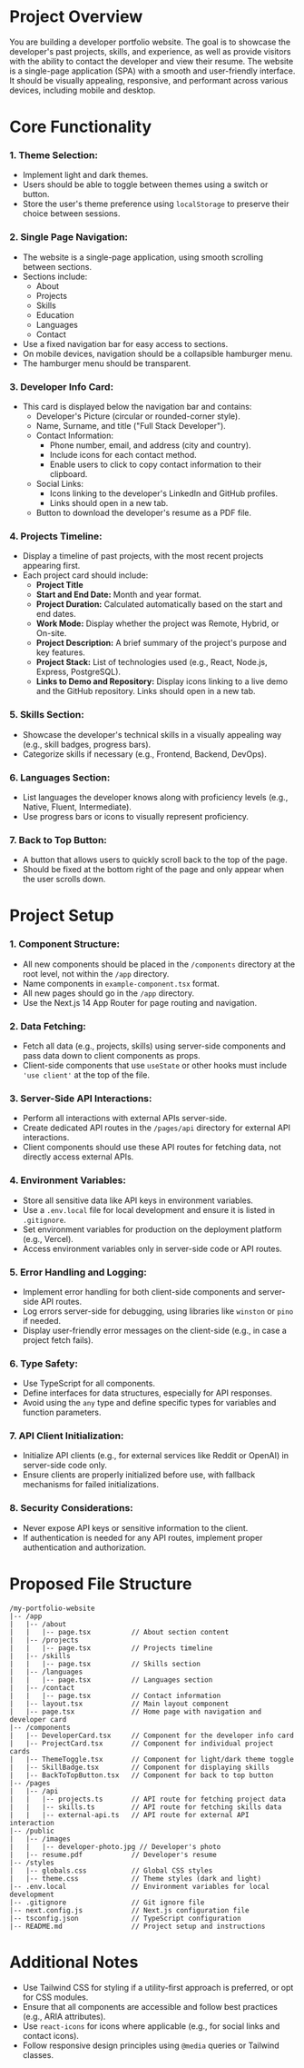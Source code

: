 # **Project Overview**
You are building a developer portfolio website. The goal is to showcase the developer's past projects, skills, and experience, as well as provide visitors with the ability to contact the developer and view their resume. The website is a single-page application (SPA) with a smooth and user-friendly interface. It should be visually appealing, responsive, and performant across various devices, including mobile and desktop.

# **Core Functionality**
### **1. Theme Selection:**
   - Implement light and dark themes.
   - Users should be able to toggle between themes using a switch or button.
   - Store the user's theme preference using `localStorage` to preserve their choice between sessions.

### **2. Single Page Navigation:**
   - The website is a single-page application, using smooth scrolling between sections.
   - Sections include:
     - About
     - Projects
     - Skills
     - Education
     - Languages
     - Contact
   - Use a fixed navigation bar for easy access to sections.
   - On mobile devices, navigation should be a collapsible hamburger menu.
   - The hamburger menu should be transparent.

### **3. Developer Info Card:**
   - This card is displayed below the navigation bar and contains:
     - Developer's Picture (circular or rounded-corner style).
     - Name, Surname, and title ("Full Stack Developer").
     - Contact Information:
       - Phone number, email, and address (city and country).
       - Include icons for each contact method.
       - Enable users to click to copy contact information to their clipboard.
     - Social Links:
       - Icons linking to the developer's LinkedIn and GitHub profiles.
       - Links should open in a new tab.
     - Button to download the developer's resume as a PDF file.

### **4. Projects Timeline:**
   - Display a timeline of past projects, with the most recent projects appearing first.
   - Each project card should include:
     - **Project Title**
     - **Start and End Date:** Month and year format.
     - **Project Duration:** Calculated automatically based on the start and end dates.
     - **Work Mode:** Display whether the project was Remote, Hybrid, or On-site.
     - **Project Description:** A brief summary of the project's purpose and key features.
     - **Project Stack:** List of technologies used (e.g., React, Node.js, Express, PostgreSQL).
     - **Links to Demo and Repository:** Display icons linking to a live demo and the GitHub repository. Links should open in a new tab.

### **5. Skills Section:**
   - Showcase the developer's technical skills in a visually appealing way (e.g., skill badges, progress bars).
   - Categorize skills if necessary (e.g., Frontend, Backend, DevOps).

### **6. Languages Section:**
   - List languages the developer knows along with proficiency levels (e.g., Native, Fluent, Intermediate).
   - Use progress bars or icons to visually represent proficiency.

### **7. Back to Top Button:**
   - A button that allows users to quickly scroll back to the top of the page.
   - Should be fixed at the bottom right of the page and only appear when the user scrolls down.

# **Project Setup**
### **1. Component Structure:**
   - All new components should be placed in the `/components` directory at the root level, not within the `/app` directory.
   - Name components in `example-component.tsx` format.
   - All new pages should go in the `/app` directory.
   - Use the Next.js 14 App Router for page routing and navigation.

### **2. Data Fetching:**
   - Fetch all data (e.g., projects, skills) using server-side components and pass data down to client components as props.
   - Client-side components that use `useState` or other hooks must include `'use client'` at the top of the file.

### **3. Server-Side API Interactions:**
   - Perform all interactions with external APIs server-side.
   - Create dedicated API routes in the `/pages/api` directory for external API interactions.
   - Client components should use these API routes for fetching data, not directly access external APIs.

### **4. Environment Variables:**
   - Store all sensitive data like API keys in environment variables.
   - Use a `.env.local` file for local development and ensure it is listed in `.gitignore`.
   - Set environment variables for production on the deployment platform (e.g., Vercel).
   - Access environment variables only in server-side code or API routes.

### **5. Error Handling and Logging:**
   - Implement error handling for both client-side components and server-side API routes.
   - Log errors server-side for debugging, using libraries like `winston` or `pino` if needed.
   - Display user-friendly error messages on the client-side (e.g., in case a project fetch fails).

### **6. Type Safety:**
   - Use TypeScript for all components.
   - Define interfaces for data structures, especially for API responses.
   - Avoid using the `any` type and define specific types for variables and function parameters.

### **7. API Client Initialization:**
   - Initialize API clients (e.g., for external services like Reddit or OpenAI) in server-side code only.
   - Ensure clients are properly initialized before use, with fallback mechanisms for failed initializations.

### **8. Security Considerations:**
   - Never expose API keys or sensitive information to the client.
   - If authentication is needed for any API routes, implement proper authentication and authorization.

# **Proposed File Structure**

```
/my-portfolio-website
|-- /app
|   |-- /about
|   |   |-- page.tsx          // About section content
|   |-- /projects
|   |   |-- page.tsx          // Projects timeline
|   |-- /skills
|   |   |-- page.tsx          // Skills section
|   |-- /languages
|   |   |-- page.tsx          // Languages section
|   |-- /contact
|   |   |-- page.tsx          // Contact information
|   |-- layout.tsx            // Main layout component
|   |-- page.tsx              // Home page with navigation and developer card
|-- /components
|   |-- DeveloperCard.tsx     // Component for the developer info card
|   |-- ProjectCard.tsx       // Component for individual project cards
|   |-- ThemeToggle.tsx       // Component for light/dark theme toggle
|   |-- SkillBadge.tsx        // Component for displaying skills
|   |-- BackToTopButton.tsx   // Component for back to top button
|-- /pages
|   |-- /api
|   |   |-- projects.ts       // API route for fetching project data
|   |   |-- skills.ts         // API route for fetching skills data
|   |   |-- external-api.ts   // API route for external API interaction
|-- /public
|   |-- /images
|   |   |-- developer-photo.jpg // Developer's photo
|   |-- resume.pdf            // Developer's resume
|-- /styles
|   |-- globals.css           // Global CSS styles
|   |-- theme.css             // Theme styles (dark and light)
|-- .env.local                // Environment variables for local development
|-- .gitignore                // Git ignore file
|-- next.config.js            // Next.js configuration file
|-- tsconfig.json             // TypeScript configuration
|-- README.md                 // Project setup and instructions
```

# **Additional Notes**
- Use Tailwind CSS for styling if a utility-first approach is preferred, or opt for CSS modules.
- Ensure that all components are accessible and follow best practices (e.g., ARIA attributes).
- Use `react-icons` for icons where applicable (e.g., for social links and contact icons).
- Follow responsive design principles using `@media` queries or Tailwind classes.